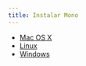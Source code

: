 ```yaml
---
title: Instalar Mono
---
```


- [Mac OS X](/docs/getting-started/install/mac/)
- [Linux](/docs/getting-started/install/linux/)
- [Windows](/docs/getting-started/install/windows/)

